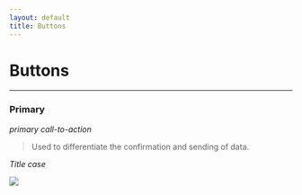 ```yaml
---
layout: default
title: Buttons
---
```

# Buttons
* * *

### Primary
_primary call-to-action_
>Used to differentiate the confirmation and sending of data.

_Title case_

![](https://city-of-melbourne.github.io/design-system/style/img/button-primary.png)

